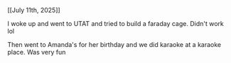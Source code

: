 [[July 11th, 2025]]

I woke up and went to UTAT and tried to build a faraday cage. Didn't work lol

Then went to Amanda's for her birthday and we did karaoke at a karaoke place. Was very fun
